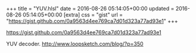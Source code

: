 +++
title = "YUV.hlsl"
date = 2016-08-26 05:14:05+00:00
updated = 2016-08-26 05:14:05+00:00
[extra]
css = "gist"
url = "https://gist.github.com/0a9563d4ee769ca7d01d323a77ad93e1"
+++

<https://gist.github.com/0a9563d4ee769ca7d01d323a77ad93e1>

YUV decoder. http://www.loopsketch.com/blog/?p=350

